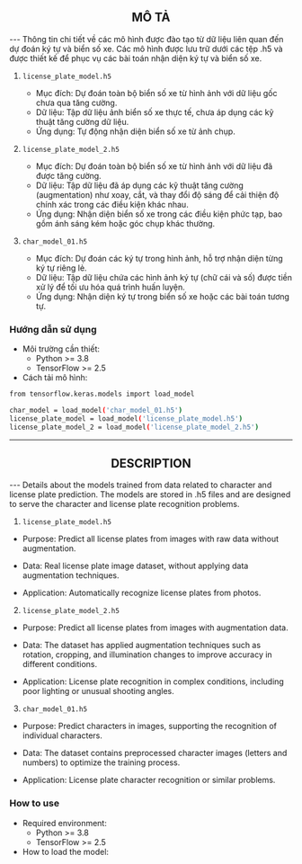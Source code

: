 <h2 align="center">MÔ TẢ</h2>
---
Thông tin chi tiết về các mô hình được đào tạo từ dữ liệu liên quan đến dự đoán ký tự và biển số xe. Các mô hình được lưu trữ dưới các tệp .h5 và được thiết kế để phục vụ các bài toán nhận diện ký tự và biển số xe.

1. `license_plate_model.h5`
    - Mục đích: Dự đoán toàn bộ biển số xe từ hình ảnh với dữ liệu gốc chưa qua tăng cường.
    - Dữ liệu: Tập dữ liệu ảnh biển số xe thực tế, chưa áp dụng các kỹ thuật tăng cường dữ liệu.
    - Ứng dụng: Tự động nhận diện biển số xe từ ảnh chụp.

2. `license_plate_model_2.h5`
    - Mục đích: Dự đoán toàn bộ biển số xe từ hình ảnh với dữ liệu đã được tăng cường.
    - Dữ liệu: Tập dữ liệu đã áp dụng các kỹ thuật tăng cường (augmentation) như xoay, cắt, và thay đổi độ sáng để cải thiện độ chính xác trong các điều kiện khác nhau.
    - Ứng dụng: Nhận diện biển số xe trong các điều kiện phức tạp, bao gồm ánh sáng kém hoặc góc chụp khác thường.
3. `char_model_01.h5`
    - Mục đích: Dự đoán các ký tự trong hình ảnh, hỗ trợ nhận diện từng ký tự riêng lẻ.
    - Dữ liệu: Tập dữ liệu chứa các hình ảnh ký tự (chữ cái và số) được tiền xử lý để tối ưu hóa quá trình huấn luyện.
    - Ứng dụng: Nhận diện ký tự trong biển số xe hoặc các bài toán tương tự.
### Hướng dẫn sử dụng
- Môi trường cần thiết:
    - Python >= 3.8
    - TensorFlow >= 2.5
- Cách tải mô hình:
```bash
from tensorflow.keras.models import load_model

char_model = load_model('char_model_01.h5')
license_plate_model = load_model('license_plate_model.h5')
license_plate_model_2 = load_model('license_plate_model_2.h5')
```

----

<h2 align="center">DESCRIPTION</h2>
---
Details about the models trained from data related to character and license plate prediction. The models are stored in .h5 files and are designed to serve the character and license plate recognition problems.

1. `license_plate_model.h5`
- Purpose: Predict all license plates from images with raw data without augmentation.

- Data: Real license plate image dataset, without applying data augmentation techniques.

- Application: Automatically recognize license plates from photos.

2. `license_plate_model_2.h5`
- Purpose: Predict all license plates from images with augmentation data.
- Data: The dataset has applied augmentation techniques such as rotation, cropping, and illumination changes to improve accuracy in different conditions.

- Application: License plate recognition in complex conditions, including poor lighting or unusual shooting angles.

3. `char_model_01.h5`
- Purpose: Predict characters in images, supporting the recognition of individual characters.

- Data: The dataset contains preprocessed character images (letters and numbers) to optimize the training process.

- Application: License plate character recognition or similar problems.

### How to use
- Required environment:
    - Python >= 3.8
    - TensorFlow >= 2.5
- How to load the model:
